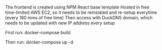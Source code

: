 The frontend is created using NPM React base template
Hosted in free time-limited AWS EC2, so it needs to be reinstated and re-setup everytime (every 180 mins of free time)
Then access with DuckDNS domain, which needs to be updated with new IP address every setup

First run: 
docker-compose build

Then run:
docker-compose up -d

